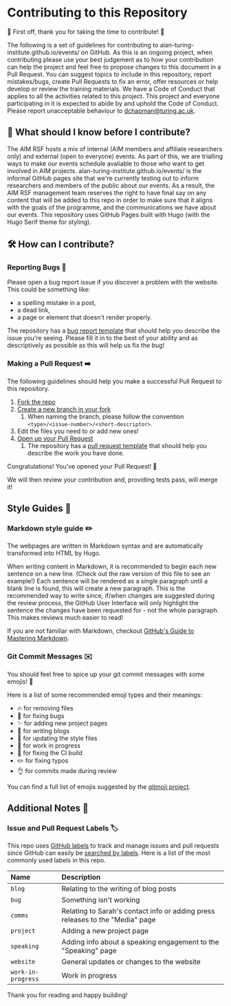# Contributing to this Repository

🎉 First off, thank you for taking the time to contribute! 🎉

The following is a set of guidelines for contributing to alan-turing-institute.github.io/events/ on GitHub. As this is an ongoing project, when contributing please use your best judgement as to how your contribution can help the project and feel free to propose changes to this document in a Pull Request.
You can suggest topics to include in this repository, report mistakes/bugs, create Pull Requests to fix an error, offer resources or help develop or review the training materials.
We have a Code of Conduct that applies to all the activities related to this project. 
This project and everyone participating in it is expected to abide by and uphold the Code of Conduct. 
Please report unacceptable behaviour to dchapman@turing.ac.uk.

## 🤔 What should I know before I contribute? 

The AIM RSF hosts a mix of internal (AIM members and affiliate researchers only) and external (open to everyone) events. As part of this, we are trialling ways to make our events schedule avaliable to those who want to get involved in AIM projects. alan-turing-institute.github.io/events/ is the informal GitHub pages site that we're currently testing out to inform researchers and members of the public about our events. 
As a result, the AIM RSF management team reserves the right to have final say on any content that will be added to this repo in order to make sure that it aligns with the goals of the programme, and the communications we have about our events.
This repository uses GitHub Pages built with Hugo (with the Hugo Serif theme for styling). 


## 🛠️ How can I contribute?

### Reporting Bugs :bug:

Please open a bug report issue if you discover a problem with the website.
This could be something like:

- a spelling mistake in a post,
- a dead link,
- a page or element that doesn't render properly.

The repository has a [bug report template](./.github/ISSUE_TEMPLATE/bug_report.md) that should help you describe the issue you're seeing.
Please fill it in to the best of your ability and as descriptively as possible as this will help us fix the bug!


### Making a Pull Request :arrow_right:

The following guidelines should help you make a successful Pull Request to this repository.

1. [Fork the repo](https://help.github.com/en/github/getting-started-with-github/fork-a-repo)
2. [Create a new branch in your fork](https://help.github.com/en/github/collaborating-with-issues-and-pull-requests/creating-and-deleting-branches-within-your-repository#creating-a-branch)
   1. When naming the branch, please follow the convention `<type>/<issue-number>/<short-descriptor>`.
3. Edit the files you need to or add new ones!
4. [Open up your Pull Request](https://help.github.com/en/github/collaborating-with-issues-and-pull-requests/creating-a-pull-request-from-a-fork)
   1. The repository has a [pull request template](./.github/PULL_REQUEST_TEMPLATE.md) that should help you describe the work you have done.

Congratulations!
You've opened your Pull Request! :tada:

We will then review your contribution and, providing tests pass, will merge it!

## Style Guides :art:

### Markdown style guide :pencil2:

The webpages are written in Markdown syntax and are automatically transformed into HTML by Hugo.

When writing content in Markdown, it is recommended to begin each new sentence on a new line.
(Check out the raw version of this file to see an example!)
Each sentence will be rendered as a single paragraph until a blank line is found, this will create a new paragraph.
This is the recommended way to write since, if/when changes are suggested during the review process, the GitHub User Interface will only highlight the sentence the changes have been requested for - not the whole paragraph.
This makes reviews much easier to read!

If you are not familiar with Markdown, checkout [GitHub's Guide to Mastering Markdown](https://guides.github.com/features/mastering-markdown/).

### Git Commit Messages :envelope:

You should feel free to spice up your git commit messages with some emojis! :tada:

Here is a list of some recommended emoji types and their meanings:

- :fire: for removing files
- :bug: for fixing bugs
- :sparkles: for adding new project pages
- :pencil: for writing blogs
- 🎨 for updating the style files
- :construction: for work in progress
- :green_heart: for fixing the CI build
- :pencil2: for fixing typos
- :ok_hand: for commits made during review

You can find a full list of emojis suggested by the [gitmoji project](https://gitmoji.carloscuesta.me/).

## Additional Notes :notebook:

### Issue and Pull Request Labels :label:

This repo uses [GitHub labels](https://help.github.com/en/github/managing-your-work-on-github/about-labels) to track and manage issues and pull requests since GitHub can easily be [searched by labels](https://help.github.com/en/github/searching-for-information-on-github/searching-issues-and-pull-requests#search-by-label).
Here is a list of the most commonly used labels in this repo.

| Name | Description |
| :--- | :--- |
| `blog` | Relating to the writing of blog posts |
| `bug` | Something isn't working |
| `comms` | Relating to Sarah's contact info or adding press releases to the "Media" page |
| `project` | Adding a new project page |
| `speaking` | Adding info about a speaking engagement to the "Speaking" page |
| `website` | General updates or changes to the website |
| `work-in-progress` | Work in progress |



Thank you for reading and happy building! 






